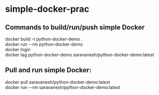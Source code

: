 # simple-docker-prac
## Commands to build/run/push simple Docker  
docker build -t python-docker-demo .  
docker run --rm python-docker-demo  
docker login  
docker tag python-docker-demo saravanesh/python-docker-demo:latest  

## Pull and run simple Docker:  
docker pull saravanesh/python-docker-demo:latest  
docker run --rm saravanesh/python-docker-demo:latest  
